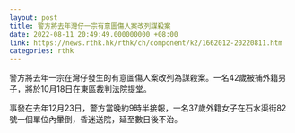 ```yaml
---
layout: post
title: 警方將去年灣仔一宗有意圖傷人案改列謀殺案
date: 2022-08-11 20:49:49.000000000 +08:00
link: https://news.rthk.hk/rthk/ch/component/k2/1662012-20220811.htm
categories: rthk
---
```


警方將去年一宗在灣仔發生的有意圖傷人案改列為謀殺案。一名42歲被捕外籍男子，將於10月18日在東區裁判法院提堂。

事發在去年12月23日，警方當晚約9時半接報，一名37歲外籍女子在石水渠街82號一個單位內暈倒，昏迷送院，延至數日後不治。
